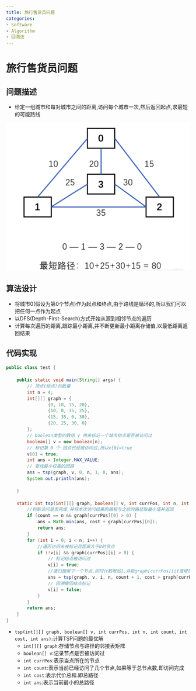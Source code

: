 ```yaml
---
title: 旅行售货员问题
categories:
- Software
- Algorithm
- 回溯法
---
```

# 旅行售货员问题

## 问题描述

- 给定一组城市和每对城市之间的距离,访问每个城市一次,然后返回起点,求最短的可能路线

<img src="https://raw.githubusercontent.com/LuShan123888/Files/main/Pictures/2020-12-10-image-20201210221210394.png" alt="image-20201210221210394" style="zoom:50%;" />

## 算法设计

- 将城市0(假设为第0个节点)作为起点和终点,由于路线是循环的,所以我们可以把任何一点作为起点
- 以DFS(Depth-First-Search)方式开始从源到相邻节点的遍历
- 计算每次遍历的距离,跟踪最小距离,并不断更新最小距离存储值,以最低距离返回结果

## 代码实现

```java
public class test {

    public static void main(String[] args) {
        // 顶点(结点)的数量
        int n = 4;
        int[][] graph = {
                {0, 10, 15, 20},
                {10, 0, 35, 25},
                {15, 35, 0, 30},
                {20, 25, 30, 0}
        };
        // boolean类型的数组 v 用来标记一个城市结点是否被访问过
        boolean[] v = new boolean[n];
        // 标记第 0 个 结点已经被访问过,所以v[0]=true
        v[0] = true;
        int ans = Integer.MAX_VALUE;
        // 查找最小权重的回路
        ans = tsp(graph, v, 0, n, 1, 0, ans);
        System.out.println(ans);

    }

    static int tsp(int[][] graph, boolean[] v, int currPos, int n, int count, int cost, int ans) {
        //判断访问是否完成,并将本次访问结果的路程与之前的路径取最小值并返回
        if (count == n && graph[currPos][0] > 0) {
            ans = Math.min(ans, cost + graph[currPos][0]);
            return ans;
        }
        for (int i = 0; i < n; i++) {
            //遍历访问未被标记且距离大于0的节点
            if (!v[i] && graph[currPos][i] > 0) {
                // 标记结点被访问过
                v[i] = true;
                //递归搜索下一个节点,同时计数增加1,并按graph[currPos][i]值增加代价
                ans = tsp(graph, v, i, n, count + 1, cost + graph[currPos][i], ans);
                // 回溯撤回结点标记
                v[i] = false;
            }
        }
        return ans;
    }
}
```

- `tsp(int[][] graph, boolean[] v, int currPos, int n, int count, int cost, int ans)`:计算TSP问题的最优解
    - `int[][] graph`:存储节点与路径的邻接表矩阵
    - `boolean[] v`:记录节点是否被访问过
    - `int currPos`:表示当点所在的节点
    - `int count`:表示当前已经访问了几个节点,如果等于总节点数,即访问完成
    - `int cost`:表示代价总和.即总路径
    - `int ans`:表示当前最小的总路径